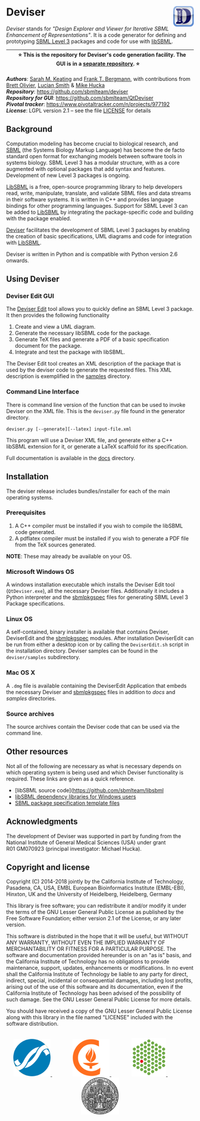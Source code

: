 # Deviser<img width="11%" align="right" src=".graphics/ICON_Deviser_512x512.png">


*Deviser* stands for *"Design Explorer and
Viewer for Iterative SBML Enhancement of Representations"*.  It is a code generator for defining and prototyping [SBML Level 3](http://sbml.org/Documents/Specifications#SBML_Level_3) packages and code for use with [libSBML](http://sbml.org/Software/libSBML/).


| &nbsp;&nbsp;&nbsp;⭐️ This is the repository for Deviser's code generation facility. The GUI is in a [separate repository](https://github.com/sbmlteam/QtDeviser). ⭐️&nbsp;&nbsp;&nbsp;|
|:-:|


_**Authors**_:      [Sarah M. Keating](http://www.ebi.ac.uk/about/people/sarah-keating) and [Frank T. Bergmann](http://www.cos.uni-heidelberg.de/index.php/f.bergmann?l=_e),
with contributions from [Brett Olivier](https://github.com/bgoli), 
[Lucian Smith](https://github.com/luciansmith) &amp; [Mike Hucka](https://github/mhucka)<br>
_**Repository**_:   https://github.com/sbmlteam/deviser<br>
_**Repository for GUI**_:   https://github.com/sbmlteam/QtDeviser<br>
_**Pivotal tracker**_: https://www.pivotaltracker.com/n/projects/977192<br>
_**License**_:      LGPL version 2.1 &ndash; see the file [LICENSE](LICENSE) for details

## Background ##

Computation modeling has become crucial to biological research, and [SBML](http://sbml.org) (the Systems Biology Markup Language) has become the de facto standard open format for exchanging models between software tools in systems biology.  SBML Level&nbsp;3 has a modular structure, with as a core augmented with optional packages that add syntax and features.  Development of new Level&nbsp;3 packages is ongoing.

[LibSBML](http://sbml.org/Software/libSBML) is a free, open-source programming library to help developers read, write, manipulate, translate, and validate SBML files and data streams in their software systems. It is written in C++ and provides language bindings for other programming languages.  Support for SBML Level&nbsp;3 can be added to [LibSBML](http://sbml.org/Software/libSBML) by integrating the package-specific code and building with the package enabled.

[Deviser](https://github.com/sbmlteam/deviser) facilitates the development of SBML Level&nbsp;3 packages by enabling the creation of basic specifications, UML diagrams and code for integration with [LibSBML](http://sbml.org/Software/libSBML).

Deviser is written in Python and is compatible with Python version 2.6 onwards.


## Using Deviser ##

### Deviser Edit GUI ###

The [Deviser Edit](https://github.com/sbmlteam/QtDeviser) tool allows you to quickly define an SBML Level&nbsp;3 package. It then provides the  following functionality

1.	Create and view a UML diagram.
2.	Generate the necessary libSBML code for the package.
3.	Generate TeX files and generate a PDF of a basic specification document for the package.
4.	Integrate and test the package with libSBML.

The Deviser Edit tool creates an XML description of the package that is used by the deviser code to generate the requested files. This XML description is exemplified in the [samples](deviser/samples) directory.

### Command Line Interface ###

There is command line version of the function that can be used to invoke Deviser on the XML file. This is the `deviser.py` file found in the generator directory.

    deviser.py [--generate][--latex] input-file.xml    

This program will use a Deviser XML file, and generate either a C++ 
libSBML extension for it, or generate a LaTeX scaffold for its 
specification. 

Full documentation is available in the [docs](deviser\docs) directory.


## Installation ##

The deviser release includes bundles/installer for each of the main operating systems.  

### Prerequisites

1. A C++ compiler must be installed if you wish to compile the libSBML code generated.
2. A pdflatex compiler must be installed if you wish to generate a PDF file from the TeX sources generated.

**NOTE**: These may already be available on your OS.

### Microsoft Windows OS

A windows installation executable which installs the Deviser Edit tool (`QtDeviser.exe`), all the necessary Deviser files. Additionally it includes a Python interpreter and the [sbmlpkgspec](https://github.com/sbmlteam/sbmlpkgspec) files for generating SBML Level&nbsp;3 Package specifications.

### Linux OS

A self-contained, binary installer is available that contains Deviser, DeviserEdit and the [sbmlpkgspec](https://github.com/sbmlteam/sbmlpkgspec) modules. After installation DeviserEdit can be run from either a desktop icon or by calling the `DeviserEdit.sh` script in the installation directory. Deviser samples can be found in the `deviser/samples` subdirectory.

### Mac OS X

A `.dmg` file is available containing the DeviserEdit Application that embeds the necessary Deviser and [sbmlpkgspec](https://github.com/sbmlteam/sbmlpkgspec) files in addition to *docs* and *samples* directories. 

### Source archives

The source archives contain the Deviser code that can be used via the command line.


## Other resources ##

Not all of the following are necessary as what is necessary depends on which operating system is being used and which Deviser functionality is required. These links are given as a quick reference.

* [libSBML source code](https://github.com/sbmlteam/libsbml 
* [libSBML dependency libraries for Windows users](https://github.com/sbmlteam/libSBML-dependencies)
* [SBML package specification template files](https://github.com/sbmlteam/sbmlpkgspec)


## Acknowledgments ##

The development of Deviser was supported in part by funding from the National Institute of General Medical Sciences (USA) under grant R01&nbsp;GM070923 (principal investigator: Michael Hucka).


## Copyright and license ##

Copyright (C) 2014-2018 jointly by the California Institute of Technology, Pasadena, CA, USA, EMBL European Bioinformatics Institute (EMBL-EBI), Hinxton, UK and the University of Heidelberg, Heidelberg, Germany

This library is free software; you can redistribute it and/or modify it under the terms of the GNU Lesser General Public License as published by the Free Software Foundation; either version 2.1 of the License, or any later version.

This software is distributed in the hope that it will be useful, but WITHOUT ANY WARRANTY, WITHOUT EVEN THE IMPLIED WARRANTY OF MERCHANTABILITY OR FITNESS FOR A PARTICULAR PURPOSE.  The software and documentation provided hereunder is on an "as is" basis, and the California Institute of Technology has no obligations to provide maintenance, support, updates, enhancements or modifications.  In no event shall the California Institute of Technology be liable to any party for direct, indirect, special, incidental or consequential damages, including lost profits, arising out of the use of this software and its documentation, even if the California Institute of Technology has been advised of the possibility of such damage.  See the GNU Lesser General Public License for more details.

You should have received a copy of the GNU Lesser General Public License along with this library in the file named "LICENSE" included with the software distribution.

<br>
<div align="center">
  <a href="https://www.nigms.nih.gov">
    <img height="100" src=".graphics/US-NIH-NIGMS-Logo.svg">
  </a>
  &nbsp;&nbsp;&nbsp;&nbsp;&nbsp;&nbsp;
  &nbsp;&nbsp;&nbsp;&nbsp;&nbsp;&nbsp;
  <a href="https://www.caltech.edu">
    <img height="100" src=".graphics/caltech-round.png">
  </a>
  &nbsp;&nbsp;&nbsp;&nbsp;&nbsp;&nbsp;
  &nbsp;&nbsp;&nbsp;&nbsp;&nbsp;&nbsp;
  <a href="https://www.ebi.ac.uk">
    <img height="102" src=".graphics/EMBL_logo.svg">
  </a>
  &nbsp;&nbsp;&nbsp;&nbsp;&nbsp;&nbsp;
  &nbsp;&nbsp;&nbsp;&nbsp;&nbsp;&nbsp;
  <a href="https://www.uni-heidelberg.de">
    <img height="100" src=".graphics/University_of_Heidelberg.svg">
  </a>
</div>
